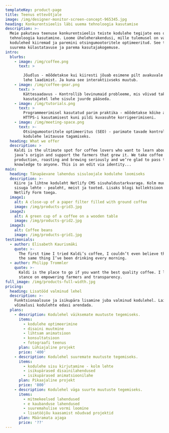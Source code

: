 ```yaml
---
templateKey: product-page
title: Teenus ettevõtjale
image: /img/designer-monitor-screen-concept-965345.jpg
heading: Konkurentsieelis läbi uuema tehnoloogia kasutamise
description: >-
  Meie pakutava teenuse konkurentsieelis teiste kodulehe tegijate ees on uuema
  tehnoloogia kasutamine. Loome üheleherakendusi, mille tulemusel on valminud
  kodulehed kiiremad ja paremini otsingumootoritele optimeeritud. See tagab
  suurema külastatavuse ja parema kasutajakogemuse.
intro:
  blurbs:
    - image: /img/coffee.png
      text: >

        Jõudlus - mõõdetakse kui kiiresti jõuab esimene pilt avakuvale peale
        lehe laadimist. Ja kuna see interaktiivseks muutub.
    - image: /img/coffee-gear.png
      text: >
        Kättesaadavus - Kontrollib levinumaid probleeme, mis võivad takistada
        kasutajatel lehe sisule juurde pääseda.
    - image: /img/tutorials.png
      text: >
        Programmeerimisel kasutatud parim praktika - mõõdetakse kõike alates
        HTTPS-i kasutamisest kuni pildi kuvasuhte korrigeerimiseni.
    - image: /img/meeting-space.png
      text: >-
        Otsingumootoritele optimeeritus (SEO) - parimate tavade kontrollimine
        kodulehe leitavuse tagamiseks.
  heading: What we offer
  description: >
    Kaldi is the ultimate spot for coffee lovers who want to learn about their
    java’s origin and support the farmers that grew it. We take coffee
    production, roasting and brewing seriously and we’re glad to pass that
    knowledge to anyone. This is an edit via identity...
main:
  heading: Tänapäevane lahendus sisuloojale kodulehe loomiseks
  description: >-
    Kiire ja lihtne koduleht Netlify CMS sisuhaldustarkvaraga. Kolm muudetava
    sisuga lehte - pealeht, meist ja tooted. Lisaks blogi kollektsioon ja leht
    Netlify Form toega.
  image1:
    alt: A close-up of a paper filter filled with ground coffee
    image: /img/products-grid3.jpg
  image2:
    alt: A green cup of a coffee on a wooden table
    image: /img/products-grid2.jpg
  image3:
    alt: Coffee beans
    image: /img/products-grid1.jpg
testimonials:
  - author: Elisabeth Kaurismäki
    quote: >-
      The first time I tried Kaldi’s coffee, I couldn’t even believe that was
      the same thing I’ve been drinking every morning.
  - author: Philipp Trommler
    quote: >-
      Kaldi is the place to go if you want the best quality coffee. I love their
      stance on empowering farmers and transparency.
full_image: /img/products-full-width.jpg
pricing:
  heading: Lisatööd valminud lehel
  description: >-
    Funktsionaalsuse ja isikupära lisamine juba valminud kodulehel. Lai valik
    võimalusi kodulehte edasi arendada.
  plans:
    - description: Kodulehel väiksemate muutuste tegemiseks.
      items:
        - kodulehe optimeerimine
        - disaini muutmine
        - lihtsam animatsioon
        - konsultatsioon
        - fotograafi teenus
      plan: Lühiajaline projekt
      price: '400'
    - description: Kodulehel suuremate muutuste tegemiseks.
      items:
        - kodulehe sisu kirjutamine - kolm lehte
        - isikupärased disainilahendused
        - isikupärased animatsioonilahe
      plan: Pikaajaline projekt
      price: '800'
    - description: Kodulehel väga suurte muutuste tegemiseks.
      items:
        - mitmekeelsed lahendused
        - e kaubanduse lahendused
        - suuremahulise vormi loomine
        - lisatööjõu kaasamist nõudvad projektid
      plan: Määramata ajaga
      price: '??'
---
```


